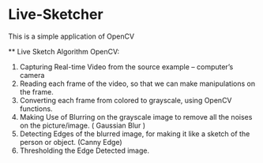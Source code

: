 # Live-Sketcher
This is a simple application of OpenCV

** Live Sketch Algorithm OpenCV:

1. Capturing Real-time Video from the source example – computer’s camera
2. Reading each frame of the video, so that we can make manipulations on the frame.
3. Converting each frame from colored to grayscale, using OpenCV functions.
4. Making Use of Blurring on the grayscale image to remove all the noises on the picture/image. ( Gaussian Blur )
5. Detecting Edges of the blurred image, for making it like a sketch of the person or object. (Canny Edge)
6. Thresholding the Edge Detected image.
